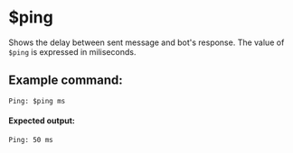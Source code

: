 # $ping
Shows the delay between sent message and bot's response.
The value of `$ping` is expressed in miliseconds.

## Example command:
```
Ping: $ping ms
```

#### Expected output:
```
Ping: 50 ms
```
⠀
